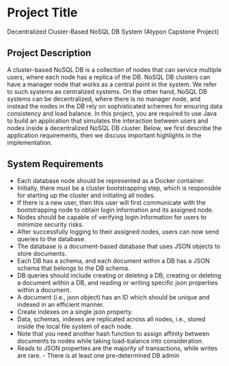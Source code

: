 
# Project Title
Decentralized Cluster-Based NoSQL DB System
(Atypon Capstone Project)


## Project Description
A cluster-based NoSQL DB is a collection of nodes that
can service multiple users, where each node has a replica of the DB. NoSQL DB
clusters can have a manager node that works as a central point in the system. We refer
to such systems as centralized systems. On the other hand, NoSQL DB systems can be
decentralized, where there is no manager node, and instead the nodes in the DB rely on
sophisticated schemes for ensuring data consistency and load balance. In this project,
you are required to use Java to build an application that simulates the interaction
between users and nodes inside a decentralized NoSQL DB cluster. Below, we first
describe the application requirements, then we discuss important highlights in the
implementation.

## System Requirements
- Each database node should be represented as a Docker container.
- Initially, there must be a cluster bootstrapping step, which is responsible for starting up the cluster and initiating all nodes.
- If there is a new user, then this user will first communicate with the bootstrapping node to obtain login information and its assigned node.
- Nodes should be capable of verifying login information for users to minimize security risks.
- After successfully logging to their assigned nodes, users can now send queries to the database.
- The database is a document-based database that uses JSON objects to store documents.
- Each DB has a schema, and each document within a DB has a JSON schema that belongs to the DB schema.
- DB queries should include creating or deleting a DB, creating or deleting a document within a DB, and reading or writing specific json properties within a document.
- A document (i.e., json object) has an ID which should be unique and indexed in an efficient manner.
- Create indexes on a single json property.
- Data, schemas, indexes are replicated across all nodes, i.e., stored inside the local file system of each node.
- Note that you need another hash function to assign affinity between documents to nodes while taking load-balance into consideration.
- Reads to JSON properties are the majority of transactions, while writes are rare. - There is at least one pre-determined DB admin
